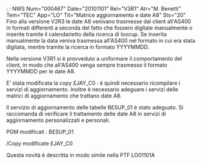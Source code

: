  :  : NWS Num="000467" Date="20101101" Rel="V3R1" Atr="M. Benetti" Tem="TEC" App="LO" Tit="Matrice aggiornamento e date A8" Sts="20"
Fino alla versione V2R3 le date A8 venivano trasmesse dal client all'AS400 in formati differenti a seconda del fatto che fossero digitate manualmente o inserite tramite il calendarietto della ricerca di loocup. Se inserita manualmente la data veniva trasmessa all'AS400 nel formato in cui era stata digitata, mentre tramite la ricerca in formato YYYYMMDD.

Nella versione V3R1 si è provveduto a uniformare il comportamento del client, in modo che all'AS400
venga sempre trasmesso il formato YYYYMMDD per le date A8.

E' stata modificata la copy £JAY_C0 :  è quindi necessario ricompilare i servizi di aggiornamento.
Inoltre è necessario  adeguare i servizi delle matrici di aggiornamento che trattano date A8.

Il servizio di aggiornamento delle tabelle B£SUP_01 è stato adeguato.
Si raccomanda di verificare il trattamento delle date A8 in servizi di aggiornamento personalizzati
e personali.

PGM modificati : 
B£SUP_01

/Copy modificate
£JAY_C0

Questa novità è descritta in modo simile nella PTF LO01101A
